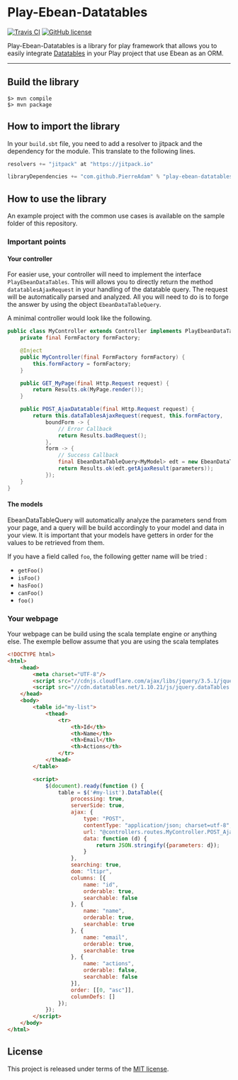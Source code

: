 # Play-Ebean-Datatables

[![Travis CI](https://api.travis-ci.org/PierreAdam/play-ebean-datatables.svg)](https://travis-ci.org/github/PierreAdam/play-ebean-datatables)
[![GitHub license](https://img.shields.io/badge/license-MIT-blue.svg)](https://raw.githubusercontent.com/PierreAdam/PlayForm-JodaDataBinder/master/LICENSE)

Play-Ebean-Datatables is a library for play framework that allows you to easily integrate [Datatables](https://datatables.net/) in your Play project that use Ebean as an ORM.
*****

## Build the library

```shell
$> mvn compile
$> mvn package
```


## How to import the library

In your ```build.sbt``` file, you need to add a resolver to jitpack and the dependency for the module. This translate to the following lines.

```scala
resolvers += "jitpack" at "https://jitpack.io"

libraryDependencies += "com.github.PierreAdam" % "play-ebean-datatables" % "release~20.07"
```

## How to use the library

An example project with the common use cases is available on the sample folder of this repository.


### Important points

#### Your controller

For easier use, your controller will need to implement the interface `PlayEbeanDataTables`.
This will allows you to directly return the method `datatablesAjaxRequest` in your handling of the datatable query.
The request will be automatically parsed and analyzed. All you will need to do is to forge the answer by using the object `EbeanDataTableQuery`.

A minimal controller would look like the following.

```java
public class MyController extends Controller implements PlayEbeanDataTables {
    private final FormFactory formFactory;

    @Inject
    public MyController(final FormFactory formFactory) {
        this.formFactory = formFactory;
    }

    public GET_MyPage(final Http.Request request) {
        return Results.ok(MyPage.render());
    }

    public POST_AjaxDatatable(final Http.Request request) {
        return this.dataTablesAjaxRequest(request, this.formFactory,
            boundForm -> {
                // Error Callback
                return Results.badRequest();
            },
            form -> {
                // Success Callback
                final EbeanDataTableQuery<MyModel> edt = new EbeanDataTableQuery<>(MyModel.class);
                return Results.ok(edt.getAjaxResult(parameters));
            });
    }
}
```

#### The models

EbeanDataTableQuery will automatically analyze the parameters send from your page, and a query will be build accordingly to your model and data in your view.
It is important that your models have getters in order for the values to be retrieved from them.

If you have a field called `foo`, the following getter name will be tried :

- `getFoo()`
- `isFoo()`
- `hasFoo()`
- `canFoo()`
- `foo()`

### Your webpage

Your webpage can be build using the scala template engine or anything else. The exemple bellow assume that you are using the scala templates

```html
<!DOCTYPE html>
<html>
    <head>
        <meta charset="UTF-8"/>
        <script src="//cdnjs.cloudflare.com/ajax/libs/jquery/3.5.1/jquery.min.js"></script>
        <script src="//cdn.datatables.net/1.10.21/js/jquery.dataTables.js"></script>
    </head>
    <body>
        <table id="my-list">
            <thead>
                <tr>
                    <th>Id</th>
                    <th>Name</th>
                    <th>Email</th>
                    <th>Actions</th>
                </tr>
            </thead>
        </table>

        <script>
            $(document).ready(function () {
                table = $('#my-list').DataTable({
                    processing: true,
                    serverSide: true,
                    ajax: {
                        type: "POST",
                        contentType: "application/json; charset=utf-8",
                        url: "@controllers.routes.MyController.POST_AjaxDatatable",
                        data: function (d) {
                            return JSON.stringify({parameters: d});
                        }
                    },
                    searching: true,
                    dom: "ltipr",
                    columns: [{
                        name: "id",
                        orderable: true,
                        searchable: false
                    }, {
                        name: "name",
                        orderable: true,
                        searchable: true
                    }, {
                        name: "email",
                        orderable: true,
                        searchable: true
                    }, {
                        name: "actions",
                        orderable: false,
                        searchable: false
                    }],
                    order: [[0, "asc"]],
                    columnDefs: []
                });
            });
        </script>
    </body>
</html>
```

## License
This project is released under terms of the [MIT license](https://raw.githubusercontent.com/PierreAdam/PlayForm-JodaDataBinder/master/LICENSE).
